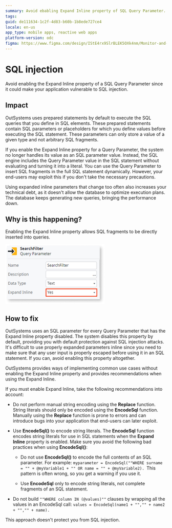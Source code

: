 ```yaml
---
summary: Avoid ebabling Expand Inline property of SQL Query Parameter. 
tags: 
guid: de111634-1c2f-4d83-b60b-1b8ede727ce4
locale: en-us
app_type: mobile apps, reactive web apps
platform-version: odc
figma: https://www.figma.com/design/IStE4rx9SlrBLEK5OXk4nm/Monitor-and-troubleshoot-apps?node-id=3526-402&node-type=CANVAS&t=gKHyUAkhk05SIbF8-0
---
```


# SQL injection

Avoid enabling the Expand Inline property of a SQL Query Parameter since it could make your application vulnerable to SQL injection.

## Impact

OutSystems uses prepared statements by default to execute the SQL queries that you define in SQL elements. These prepared statements contain SQL parameters or placeholders for which you define values before executing the SQL statement. These parameters can only store a value of a given type and not arbitrary SQL fragments.

If you enable the Expand Inline property for a Query Parameter, the system no longer handles its value as an SQL parameter value. Instead, the SQL engine includes the Query Parameter value in the SQL statement without evaluating and turning it into a literal. You can use the Query Parameter to insert SQL fragments in the full SQL statement dynamically. However, your end-users may exploit this if you don't take the necessary precautions.

Using expanded inline parameters that change too often also increases your technical debt, as it doesn't allow the database to optimize execution plans. The database keeps generating new queries, bringing the performance down.

## Why is this happening?

Enabling the Expand Inline property allows SQL fragments to be directly inserted into queries.

![Screenshot of the OutSystems platform showing a Query Parameter named SearchFilter with the Expand Inline property set to Yes.](images/odcs-expand-inline.png "Expand Inline Property in Query Parameter")

## How to fix

OutSystems uses an SQL parameter for every Query Parameter that has the Expand Inline property disabled. The system disables this property by default, providing you with default protection against SQL injection attacks. It's difficult to use properly expanded parameters inline since you need to make sure that any user input is properly escaped before using it in an SQL statement. If you can, avoid enabling this property altogether.

OutSystems provides ways of implementing common use cases without enabling the Expand Inline property and provides recommendations when using the Expand Inline.

If you must enable Expand Inline, take the following recommendations into account:

* Do not perform manual string encoding using the **Replace** function. String literals should only be encoded using the **EncodeSql** function. Manually using the **Replace** function is prone to errors and can introduce bugs into your application that end-users can later exploit.

* Use **EncodeSql()** to encode string literals. The **EncodeSql** function encodes string literals for use in SQL statements when the **Expand Inline** property is enabled. Make sure you avoid the following bad practices when using **EncodeSql()**:

    * Do not use **EncodeSql()** to encode the full contents of an SQL parameter. For example: `myparameter = EncodeSql(""WHERE surname = "" + @myVariable1 + "" OR name = "" + @myVariable2).
    `This pattern is often wrong, so you get a warning if you use it.

    * Use **EncodeSql** only to encode string literals, not complete fragments of an SQL statement.

* Do not build `""WHERE column IN (@values)""` clauses by wrapping all the values in an EncodeSql call: `values = EncodeSql(name1 + "","" + name2 + "","" + name).`

This approach doesn't protect you from SQL injection.
